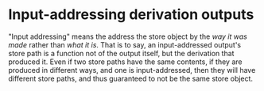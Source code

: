 # Input-addressing derivation outputs

[input addressing]: #input-addressing

"Input addressing" means the address the store object by the *way it was made* rather than *what it is*.
That is to say, an input-addressed output's store path is a function not of the output itself, but the derivation that produced it.
Even if two store paths have the same contents, if they are produced in different ways, and one is input-addressed, then they will have different store paths, and thus guaranteed to not be the same store object.

<!---

### Modulo fixed-output derivations

**TODO hash derivation modulo.**

So how do we compute the hash part of the output path of a derivation?
This is done by the function `hashDrv`, shown in Figure 5.10.
It distinguishes between two cases.
If the derivation is a fixed-output derivation, then it computes a hash over just the `outputHash` attributes.

If the derivation is not a fixed-output derivation, we replace each element in the derivation’s inputDrvs with the result of a call to `hashDrv` for that element.
(The derivation at each store path in `inputDrvs` is converted from its on-disk ATerm representation back to a `StoreDrv` by the function `parseDrv`.) In essence, `hashDrv` partitions store derivations into equivalence classes, and for hashing purpose it replaces each store path in a derivation graph with its equivalence class.

The recursion in Figure 5.10 is inefficient:
it will call itself once for each path by which a subderivation can be reached, i.e., `O(V k)` times for a derivation graph with `V` derivations and with out-degree of at most `k`.
In the actual implementation, memoisation is used to reduce this to `O(V + E)` complexity for a graph with E edges.

-->

[xp-feature-ca-derivations]: @docroot@/development/experimental-features.md#xp-feature-ca-derivations
[xp-feature-git-hashing]: @docroot@/development/experimental-features.md#xp-feature-git-hashing
[xp-feature-impure-derivations]: @docroot@/development/experimental-features.md#xp-feature-impure-derivations
